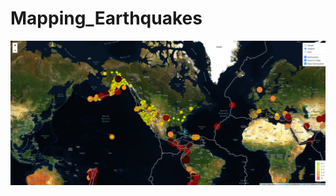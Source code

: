 # Mapping_Earthquakes
![Image](https://github.com/mmanackal/Mapping_Earthquakes/blob/main/Earthquake_Challenge/FinalMap.png)
